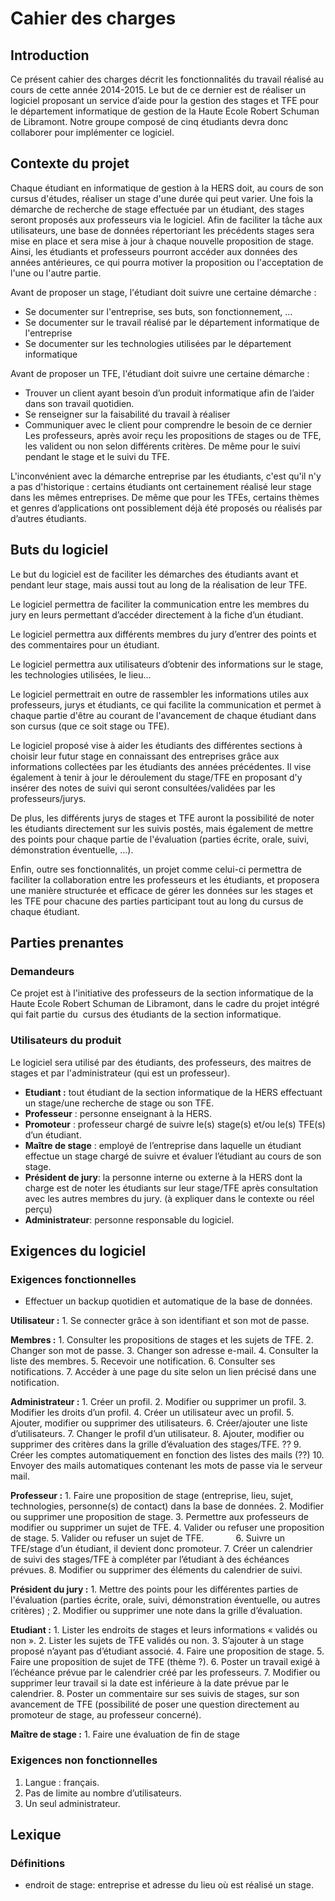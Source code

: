 # Cahier des charges
## Introduction

Ce présent cahier des charges décrit les fonctionnalités du travail réalisé au cours de cette année 2014-2015. Le but de ce dernier est de réaliser un logiciel proposant un service d’aide pour la gestion des stages et TFE pour le département informatique de gestion de la Haute Ecole Robert Schuman de Libramont. Notre groupe composé de cinq étudiants devra donc collaborer pour implémenter ce logiciel.

## Contexte du projet

Chaque étudiant en informatique de gestion à la HERS doit, au cours de son cursus d'études, réaliser un stage d'une durée qui peut varier. Une fois la démarche de recherche de stage effectuée par un étudiant, des stages seront proposés aux professeurs via le logiciel. Afin de faciliter la tâche aux utilisateurs, une base de données répertoriant les précédents stages sera mise en place et sera mise à jour à chaque nouvelle proposition de stage. Ainsi, les étudiants et professeurs pourront accéder aux données des années antérieures, ce qui pourra motiver la proposition ou l'acceptation de l'une ou l'autre partie.

Avant de proposer un stage, l'étudiant doit suivre une certaine démarche :
- Se documenter sur l'entreprise, ses buts, son fonctionnement, …
- Se documenter sur le travail réalisé par le département 	informatique de l'entreprise
- Se documenter sur les technologies utilisées par le département informatique

Avant de proposer un TFE, l'étudiant doit suivre une certaine démarche :
- Trouver un client ayant besoin d’un produit informatique afin de l’aider dans son travail quotidien.
- Se renseigner sur la faisabilité du travail à réaliser
- Communiquer avec le client pour comprendre le besoin de ce dernier 
Les professeurs, après avoir reçu les propositions de stages ou de TFE, les valident ou non selon différents critères. De même pour le suivi pendant le stage et le suivi du TFE.

L'inconvénient avec la démarche entreprise par les étudiants, c'est qu'il n'y a pas d'historique : certains étudiants ont certainement réalisé leur stage dans les mêmes entreprises.
De même que pour les TFEs, certains thèmes et genres d’applications ont possiblement déjà été proposés ou réalisés par d’autres étudiants.

## Buts du logiciel

Le but du logiciel est de faciliter les démarches des étudiants avant et pendant leur stage, mais aussi tout au long de la réalisation de leur TFE.

Le logiciel permettra de faciliter la communication entre les membres du jury en leurs permettant d’accéder directement à la fiche d’un étudiant.

Le logiciel permettra aux différents membres du jury d’entrer des points et des commentaires pour un étudiant.

Le logiciel permettra aux utilisateurs d’obtenir des informations sur le stage, les technologies utilisées, le lieu...

Le logiciel permettrait en outre de rassembler les informations utiles aux professeurs, jurys et étudiants, ce qui facilite la communication et permet à chaque partie d'être au courant de l'avancement de chaque étudiant dans son cursus (que ce soit stage ou TFE).

Le logiciel proposé vise à aider les étudiants des différentes sections à choisir leur futur stage en connaissant des entreprises grâce aux informations collectées par les étudiants des années précédentes. Il vise également à tenir à jour le déroulement du stage/TFE en proposant d'y insérer des notes de suivi qui seront consultées/validées par les professeurs/jurys.

De plus, les différents jurys de stages et TFE auront la possibilité de noter les étudiants directement sur les suivis postés, mais également de mettre des points pour chaque partie de l'évaluation (parties écrite, orale, suivi, démonstration éventuelle, …).

Enfin, outre ses fonctionnalités, un projet comme celui-ci permettra de faciliter la collaboration entre les professeurs et les étudiants, et proposera une manière structurée et efficace de gérer les données sur les stages et les TFE pour chacune des parties participant tout au long du cursus de chaque étudiant.

## Parties prenantes
### Demandeurs
Ce projet est à l'initiative des professeurs de la section informatique de la Haute Ecole Robert Schuman de Libramont, dans le cadre du projet intégré qui fait partie du  cursus des étudiants de la section informatique.

### Utilisateurs du produit
Le logiciel sera utilisé par des étudiants, des professeurs, des maitres de stages et par l'administrateur (qui est un professeur).
- **Etudiant :** tout étudiant de la section informatique de la HERS effectuant un stage/une recherche de stage ou son TFE.
- **Professeur** : personne enseignant à la HERS.
- **Promoteur** : professeur chargé de suivre le(s) stage(s) et/ou le(s) TFE(s) d’un étudiant.
- **Maître de stage** : employé de l’entreprise dans laquelle un étudiant effectue un stage chargé de suivre et évaluer l’étudiant au cours de son stage.
- **Président de jury**: la personne interne ou externe à la HERS dont la charge est de noter les étudiants sur leur stage/TFE après consultation avec les autres membres du jury. (à expliquer dans le contexte ou réel perçu)
- **Administrateur**: personne responsable du logiciel.

## Exigences du logiciel
### Exigences fonctionnelles
- Effectuer un backup quotidien et automatique de la base de données.


**Utilisateur :**
	1. Se connecter grâce à son identifiant et son mot de passe.

**Membres :**
	1. Consulter les propositions de stages et les sujets de TFE.
	2. Changer son mot de passe.
	3. Changer son adresse e-mail.
 	4. Consulter la liste des membres.
	5. Recevoir une notification.
	6. Consulter ses notifications.
	7. Accéder à une page du site selon un lien précisé dans une notification.

**Administrateur :**
	1. Créer un profil.
	2. Modifier ou supprimer un profil.
	3. Modifier les droits d’un profil.
	4. Créer un utilisateur avec un profil.
	5. Ajouter, modifier ou supprimer des utilisateurs.
	6. Créer/ajouter une liste d’utilisateurs.
	7. Changer le profil d’un utilisateur.
	8. Ajouter, modifier ou supprimer des critères dans la grille d’évaluation des stages/TFE. ??
	9. Créer les comptes automatiquement en fonction des listes des mails (??)
	10. Envoyer des mails automatiques contenant les mots de passe via le serveur mail.

**Professeur :**
	1. Faire une proposition de stage (entreprise, lieu, sujet, technologies, personne(s) de contact) dans la base de données.
	2. Modifier ou supprimer une proposition de stage.
	3. Permettre aux professeurs de modifier ou supprimer un sujet de TFE.
	4. Valider ou refuser une proposition de stage.
	5. Valider ou refuser un sujet de TFE.            
	6. Suivre un TFE/stage d’un étudiant, il devient donc promoteur.
	7. Créer un calendrier de suivi des stages/TFE à compléter par l’étudiant à des échéances prévues.
	8. Modifier ou supprimer des éléments du calendrier de suivi.

**Président du jury :**
	1. Mettre des points pour les différentes parties de l'évaluation (parties écrite, orale, suivi, démonstration éventuelle, ou autres critères) ;
	2. Modifier ou supprimer une note dans la grille d’évaluation.

**Etudiant :**
	1. Lister les endroits de stages et leurs informations « validés ou non ».
	2. Lister les sujets de TFE validés ou non.
	3. S’ajouter à un stage proposé n’ayant pas d’étudiant associé.
	4. Faire une proposition de stage.
	5. Faire une proposition de sujet de TFE (thème ?).
	6. Poster un travail exigé à l’échéance prévue par le calendrier créé par les professeurs.
	7. Modifier ou supprimer leur travail si la date est inférieure à la date prévue par le calendrier.
	8. Poster un commentaire sur ses suivis de stages, sur son avancement de TFE (possibilité de poser une question directement au promoteur de stage, au professeur concerné). 

**Maître de stage :**
	1. Faire une évaluation de fin de stage

### Exigences non fonctionnelles
1. Langue : français. 
2. Pas de limite au nombre d’utilisateurs. 
3. Un seul administrateur.


## Lexique
### Définitions
- endroit de stage: entreprise et adresse du lieu où est réalisé un stage.
